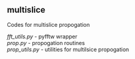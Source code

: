 ## multislice

Codes for multislice propogation

*fft_utils.py*    - pyfftw wrapper <br>
*prop.py*         - propogation routines <br>
*prop_utils.py*   - utilities for multilsice propogation <br>
